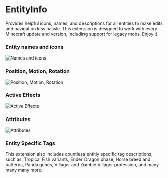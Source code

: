 # EntityInfo

Provides helpful icons, names, and descriptions for all entities to make edits and navigation less hassle. This extension is designed to work with every Minecraft update and version, including support for legacy mobs. Enjoy :)

### Entity names and icons

![Names and icons](https://i.imgur.com/mFYNnUG.jpg "Names and icons")

### Position, Motion, Rotation

![Position, Motion, Rotation](https://i.imgur.com/JAXBIKK.jpg "Position, Motion, Rotation")

### Active Effects

![Active Effects](https://i.imgur.com/N4WCBos.jpg "Active Effects")

### Attributes

![Attributes](https://i.imgur.com/wRsElNz.jpg "Attributes")

### Entity Specific Tags

This extension also includes countless entitiy specific tag descriptions, such as: Tropical Fish variants, Ender Dragon phase, Horse breed and patterns, Panda genes, Villager and Zombie Villager profession, and many many many more.
